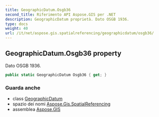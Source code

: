 ```yaml
---
title: GeographicDatum.Osgb36
second_title: Riferimento API Aspose.GIS per .NET
description: GeographicDatum proprietà. Dato OSGB 1936.
type: docs
weight: 40
url: /it/net/aspose.gis.spatialreferencing/geographicdatum/osgb36/
---
```

## GeographicDatum.Osgb36 property

Dato OSGB 1936.

```csharp
public static GeographicDatum Osgb36 { get; }
```

### Guarda anche

* class [GeographicDatum](../)
* spazio dei nomi [Aspose.Gis.SpatialReferencing](../../geographicdatum/)
* assemblea [Aspose.GIS](../../../)


